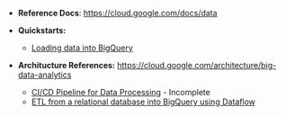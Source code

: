 - **Reference Docs**: https://cloud.google.com/docs/data

- **Quickstarts:**
  - [Loading data into BigQuery](https://github.com/Ajit1279/GCP_Learning/tree/main/20240316_BigDataAnalytics/20240325_BQ_DataLoad)  

- **Architucture References:** https://cloud.google.com/architecture/big-data-analytics
  - [CI/CD Pipeline for Data Processing](https://github.com/Ajit1279/GCP_Learning/tree/main/20240316_BigDataAnalytics/20240317_CICD_DataProcessing) - Incomplete
  - [ETL from a relational database into BigQuery using Dataflow](https://github.com/Ajit1279/GCP_Learning/tree/main/20240316_BigDataAnalytics/20240318_ETL_intoBigquery_usingDataFlow) 
